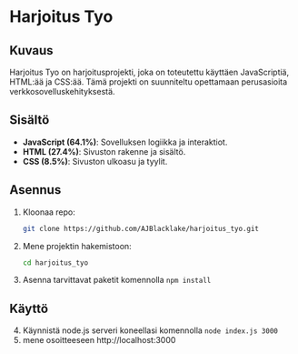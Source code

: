 # Harjoitus Tyo

## Kuvaus
Harjoitus Tyo on harjoitusprojekti, joka on toteutettu käyttäen JavaScriptiä, HTML:ää ja CSS:ää. Tämä projekti on suunniteltu opettamaan perusasioita verkkosovelluskehityksestä.

## Sisältö
- **JavaScript (64.1%)**: Sovelluksen logiikka ja interaktiot.
- **HTML (27.4%)**: Sivuston rakenne ja sisältö.
- **CSS (8.5%)**: Sivuston ulkoasu ja tyylit.

## Asennus
1. Kloonaa repo:
    ```bash
    git clone https://github.com/AJBlacklake/harjoitus_tyo.git
    ```
2. Mene projektin hakemistoon:
    ```bash
    cd harjoitus_tyo
    ```
3. Asenna tarvittavat paketit komennolla `npm install`

## Käyttö

4. Käynnistä node.js serveri koneellasi komennolla `node index.js 3000`
5. mene osoitteeseen http://localhost:3000

